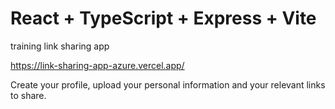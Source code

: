 # React + TypeScript + Express + Vite

training link sharing app

https://link-sharing-app-azure.vercel.app/

Create your profile, upload your personal information and your relevant links to share.